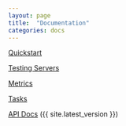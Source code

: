 ```yaml
---
layout: page
title:  "Documentation"
categories: docs
---
```


[Quickstart](quickstart)

[Testing Servers](testkit)

[Metrics](metrics)

[Tasks](tasks)


[API Docs]({{site.baseurl}}/api/index.html#colossus.package) ({{ site.latest_version }})
